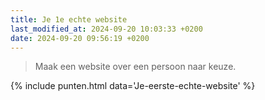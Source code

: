 ```yaml
---
title: Je 1e echte website
last_modified_at: 2024-09-20 10:03:33 +0200
date: 2024-09-20 09:56:19 +0200
---
```


> Maak een website over een persoon naar keuze.

{% include punten.html data='Je-eerste-echte-website' %}
